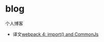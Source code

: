 # blog
个人博客
+ 译文[webpack 4: import() and CommonJs](https://medium.com/webpack/webpack-4-import-and-commonjs-d619d626b655)